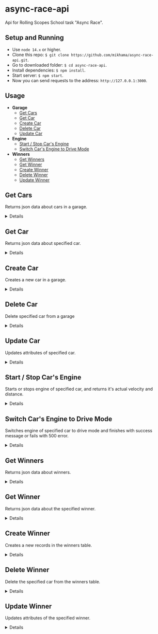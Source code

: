 # async-race-api
Api for Rolling Scopes School task "Async Race".

## Setup and Running

- Use `node 14.x` or higher.
- Clone this repo: `$ git clone https://github.com/mikhama/async-race-api.git`.
- Go to downloaded folder: `$ cd async-race-api`.
- Install dependencies: `$ npm install`.
- Start server: `$ npm start`.
- Now you can send requests to the address: `http://127.0.0.1:3000`.

## Usage

- **Garage**
    - [Get Cars](https://github.com/mikhama/async-race-api#get-cars)
    - [Get Car](https://github.com/mikhama/async-race-api#get-car)
    - [Create Car](https://github.com/mikhama/async-race-api#create-car)
    - [Delete Car](https://github.com/mikhama/async-race-api#delete-car)
    - [Update Car](https://github.com/mikhama/async-race-api#update-car)
- **Engine**
    - [Start / Stop Car's Engine](https://github.com/mikhama/async-race-api#start--stop-cars-engine)
    - [Switch Car's Engine to Drive Mode](https://github.com/mikhama/async-race-api#switch-cars-engine-to-drive-mode)
- **Winners**
    - [Get Winners](https://github.com/mikhama/async-race-api#get-winners)
    - [Get Winner](https://github.com/mikhama/async-race-api#get-winner)
    - [Create Winner](https://github.com/mikhama/async-race-api#create-winner)
    - [Delete Winner](https://github.com/mikhama/async-race-api#delete-winner)
    - [Update Winner](https://github.com/mikhama/async-race-api#update-winner)

**Get Cars**
----
Returns json data about cars in a garage.

<details>

* **URL**

    /garage

* **Method:**

    `GET`

* **Headers:**

    None

*  **URL Params**

    None

* **Query Params**

    **Optional:**
 
    `_page=[integer]`
  
    `_limit=[integer]`

    If `_limit` param is passed api returns a header `X-Total-Count` that countains total number of records.

* **Data Params**

    None

* **Success Response:**

  * **Code:** 200 OK <br />
    **Content:** 
    ```json
      [
        {
          "name": "Tesla",
          "color": "#e6e6fa",
          "id": 1
        }
      ]
    ```
    **Headers:**
    ```
      "X-Total-Count": "4"
    ```
 
* **Error Response:**

    None

* **Notes:**

    None

</details>

**Get Car**
----
Returns json data about specified car.

<details>

* **URL**

    /garage/:id

* **Method:**

    `GET`

* **Headers:**

    None

*  **URL Params**

    **Required:**
 
    `id=[integer]`

* **Query Params**

    None

* **Data Params**

    None

* **Success Response:**

  * **Code:** 200 OK <br />
    **Content:** 
    ```json
      {
        "name": "Tesla",
        "color": "#e6e6fa",
        "id": 1
      }
    ```
 
* **Error Response:**

  * **Code:** 404 NOT FOUND <br />
    **Content:** 
    ```json
      {}
    ```

* **Notes:**

    None

</details>

**Create Car**
----
Creates a new car in a garage.

<details>

* **URL**

    /garage

* **Method:**

    `POST`

* **Headers:**

    `'Content-Type': 'application/json'`

*  **URL Params**

    None

* **Query Params**

    None

* **Data Params**

    ```typescript
      {
        name: string,
        color: string
      }
    ```

* **Success Response:**

  * **Code:** 201 CREATED <br />
    **Content:** 
    ```json
      {
          "name": "New Red Car",
          "color": "#ff0000",
          "id": 10
      }
    ```
 
* **Error Response:**

    None

* **Notes:**

    None

</details>


**Delete Car**
----
Delete specified car from a garage

<details>

* **URL**

    /garage/:id

* **Method:**

    `DELETE`

* **Headers:**

    None

*  **URL Params**

    **Required:**
 
    `id=[integer]`

* **Query Params**

    None

* **Data Params**

    None

* **Success Response:**

  * **Code:** 200 OK <br />
    **Content:** 
    ```json
      {}
    ```
 
* **Error Response:**

  * **Code:** 404 NOT FOUND <br />
    **Content:** 
    ```json
      {}
    ```

* **Notes:**

    None

</details>

**Update Car**
----
Updates attributes of specified car.

<details>

* **URL**

    /garage/:id

* **Method:**

    `PUT`

* **Headers:**

    `'Content-Type': 'application/json'`

*  **URL Params**

    **Required:**

    `id=[integer]`

* **Query Params**

    None

* **Data Params**

    ```typescript
      {
        name: string,
        color: string
      }
    ```

* **Success Response:**

  * **Code:** 200 OK <br />
    **Content:** 
    ```json
      {
          "name": "Car with new name",
          "color": "#ff00ff",
          "id": 2
      }
    ```
 
* **Error Response:**

  * **Code:** 404 NOT FOUND <br />
    **Content:** 
    ```json
      {}
    ```

* **Notes:**

    None

</details>

**Start / Stop Car's Engine**
----
Starts or stops engine of specified car, and returns it's actual velocity and distance.

<details>

* **URL**

    /engine

* **Method:**

    `PATCH`

* **Headers:**

    None

*  **URL Params**

    None

* **Query Params**

    **Required:**
 
    `id=[integer]`
  
    `status=['started'|'stopped']`

* **Data Params**

    None

* **Success Response:**

  * **Code:** 200 OK <br />
    **Content:** 
    ```json
      {
        "velocity": 64,
        "distance": 500000
      }
    ```
 
* **Error Response:**

  * **Code:** 400 BAD REQUEST <br />
      **Content:** 

      Wrong parameters: "id" should be any positive number, "status" should be "started", "stopped" or "drive"

  OR

  * **Code:** 404 NOT FOUND <br />
      **Content:** 

      Car with such id was not found in the garage.

* **Notes:**

    None

</details>

**Switch Car's Engine to Drive Mode**
----
Switches engine of specified car to drive mode and finishes with success message or fails with 500 error.

<details>

* **URL**

    /engine

* **Method:**

    `PATCH`

* **Headers:**

    None

*  **URL Params**

    None

* **Query Params**

    **Required:**
 
    `id=[integer]`
  
    `status=['drive']`

* **Data Params**

    None

* **Success Response:**

  * **Code:** 200 OK <br />
    **Content:** 
    ```json
      {
        "success": true
      }
    ```
 
* **Error Response:**

  * **Code:** 400 BAD REQUEST <br />
      **Content:** 

      Wrong parameters: "id" should be any positive number, "status" should be "started", "stopped" or "drive"

  OR
  
  * **Code:** 404 NOT FOUND <br />
      **Content:** 

      Engine parameters for car with such id was not found in the garage. Have you tried to set engine status to "started" before?

  OR

  * **Code:** 429 TOO MANY REQUESTS <br />
      **Content:** 

      Drive already in progress. You can't run drive for the same car twice while it's not stopped.

  OR

  * **Code:** 500 INTERNAL SERVER ERROR <br />
      **Content:** 

      Car has been stopped suddenly. It's engine was broken down.

* **Notes:**

    - Before using this request you need to switch engine status to the 'started' status first.
    - Time when response will finish can be calculated using response from making engine 'started'.
    - Engine may fall randomly and at random time at the whole distance.

</details>

**Get Winners**
----
Returns json data about winners.

<details>

* **URL**

    /winners

* **Method:**

    `GET`

* **Headers:**

    None

*  **URL Params**

    None

* **Query Params**

    **Optional:**
 
    `_page=[integer]`
  
    `_limit=[integer]`

    `_sort=['id'|'wins'|'time']`

    `_order=['ASC'|'DESC']`

    If `_limit` param is passed api returns a header `X-Total-Count` that countains total number of records.

* **Data Params**

    None

* **Success Response:**

  * **Code:** 200 OK <br />
    **Content:** 
    ```json
      [
        {
          "id": 16,
          "wins": 1,
          "time": 2.92
        }
      ]
    ```
    **Headers:**
    ```
      "X-Total-Count": "4"
    ```
 
* **Error Response:**

    None

* **Notes:**

    None

</details>

**Get Winner**
----
Returns json data about the specified winner.

<details>

* **URL**

    /winners/:id

* **Method:**

    `GET`

* **Headers:**

    None

*  **URL Params**

    **Required:**
 
    `id=[integer]`

* **Query Params**

    None

* **Data Params**

    None

* **Success Response:**

  * **Code:** 200 OK <br />
    **Content:** 
    ```json
      {
          "id": 1,
          "wins": 1,
          "time": 10
      }
    ```
 
* **Error Response:**

  * **Code:** 404 NOT FOUND <br />
    **Content:** 
    ```json
      {}
    ```

* **Notes:**

    None

</details>

**Create Winner**
----
Creates a new records in the winners table.

<details>

* **URL**

    /winners

* **Method:**

    `POST`

* **Headers:**

    `'Content-Type': 'application/json'`

*  **URL Params**

    None

* **Query Params**

    None

* **Data Params**

    ```typescript
      {
        id: number,
        wins: number,
        time: number
      }
    ```

* **Success Response:**

  * **Code:** 201 CREATED <br />
    **Content:** 
    ```json
      {
        "id": 109,
        "wins": 1,
        "time": 10
      }
    ```
 
* **Error Response:**

  * **Code:** 500 INTERNAL SERVER ERROR <br />
      **Content:** 

      Error: Insert failed, duplicate id

* **Notes:**

    None

</details>

**Delete Winner**
----
Delete the specified car from the winners table.

<details>

* **URL**

    /winners/:id

* **Method:**

    `DELETE`

* **Headers:**

    None

*  **URL Params**

    **Required:**
 
    `id=[integer]`

* **Query Params**

    None

* **Data Params**

    None

* **Success Response:**

  * **Code:** 200 OK <br />
    **Content:** 
    ```json
      {}
    ```
 
* **Error Response:**

  * **Code:** 404 NOT FOUND <br />
    **Content:** 
    ```json
      {}
    ```

* **Notes:**

    None

</details>

**Update Winner**
----
Updates attributes of the specified winner.

<details>

* **URL**

    /winners/:id

* **Method:**

    `PUT`

* **Headers:**

    `'Content-Type': 'application/json'`

*  **URL Params**

    **Required:**

    `id=[integer]`

* **Query Params**

    None

* **Data Params**

    ```typescript
      {
        wins: number,
        time: number
      }
    ```

* **Success Response:**

  * **Code:** 200 OK <br />
    **Content:** 
    ```json
      {
        "wins": 2,
        "time": 11,
        "id": 16
      }
    ```
 
* **Error Response:**

  * **Code:** 404 NOT FOUND <br />
    **Content:** 
    ```json
      {}
    ```

* **Notes:**

    None

</details>
